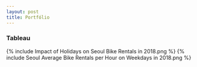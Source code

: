 ```yaml
---
layout: post
title: Portfólio
---
```


### Tableau 
 {% include Impact of Holidays on Seoul Bike Rentals in 2018.png %}
 {% include Seoul Average Bike Rentals per Hour on Weekdays in 2018.png %}
<!---   ![_config.yml]({{ site.baseurl }}/images/config.png)   --->

<!---  The easiest way to make your first post is to edit this one. Go into /_posts/ and update the Hello World markdown file. --->
